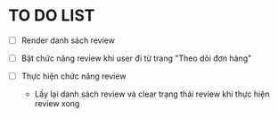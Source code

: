 # TO DO LIST

- [ ] Render danh sách review

- [ ] Bật chức năng review khi user đi từ trang "Theo dõi đơn hàng"

- [ ] Thực hiện chức năng review

    - Lấy lại danh sách review và clear trạng thái review khi thực hiện review xong